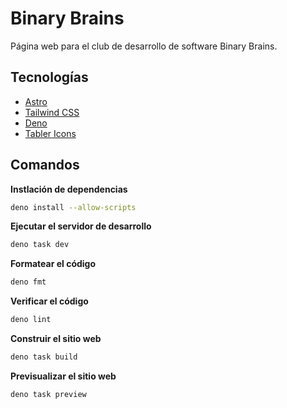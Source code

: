 # Binary Brains

Página web para el club de desarrollo de software Binary Brains.

## Tecnologías

- [Astro](https://astro.build/)
- [Tailwind CSS](https://tailwindcss.com/)
- [Deno](https://deno.com/)
- [Tabler Icons](https://tabler-icons.io/)

## Comandos

**Instlación de dependencias**

```bash
deno install --allow-scripts
```

**Ejecutar el servidor de desarrollo**

```bash
deno task dev
```

**Formatear el código**

```bash
deno fmt
```

**Verificar el código**

```bash
deno lint
```

**Construir el sitio web**

```bash
deno task build
```

**Previsualizar el sitio web**

```bash
deno task preview
```

